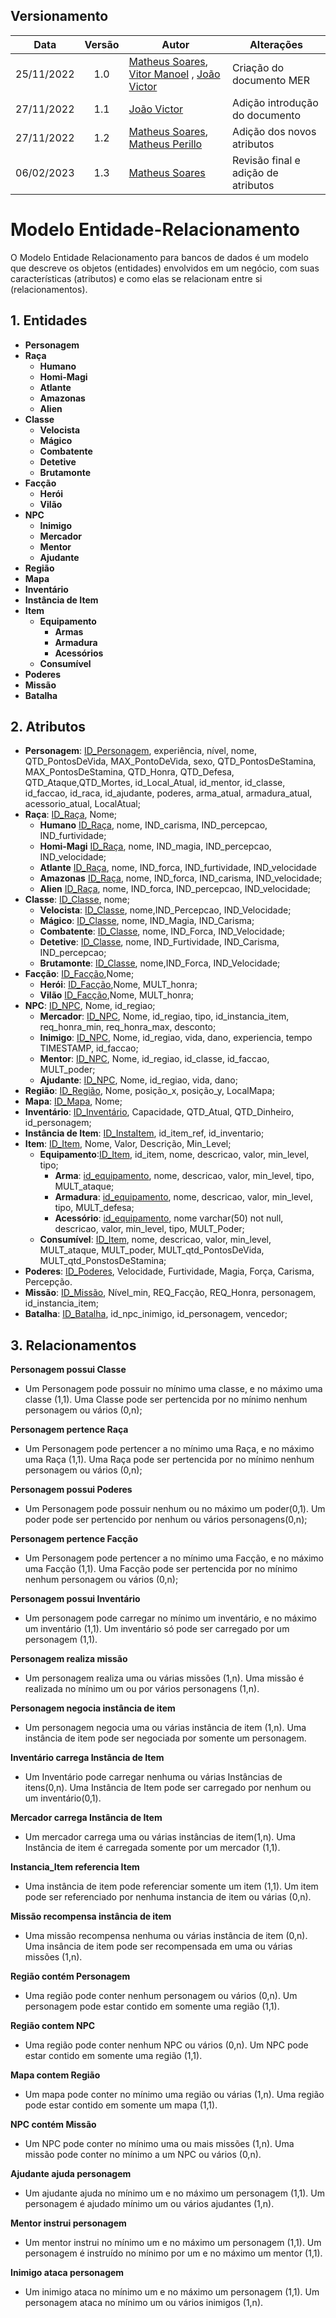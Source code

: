 
## Versionamento

|Data | Versão | Autor | Alterações | 
|:--:|:------:| ----------------------------------------- | -------- | 
|25/11/2022|  1.0   |  [Matheus Soares](https://github.com/MtsSrs), [Vitor Manoel](https://github.com/Vitormanoel17) , [João Victor](https://github.com/CorreiaJV)  | Criação do documento MER | 
|27/11/2022|  1.1   | [João Victor](https://github.com/CorreiaJV) | Adição introdução do documento | 
|27/11/2022|  1.2   | [Matheus Soares](https://github.com/MtsSrs), [Matheus Perillo](https://github.com/MatheusPerillo) | Adição dos novos atributos |
|06/02/2023|  1.3   | [Matheus Soares](https://github.com/MtsSrs) | Revisão final e adição de atributos |


# Modelo Entidade-Relacionamento

O Modelo Entidade Relacionamento para bancos de dados é um modelo que descreve os objetos (entidades) envolvidos em um negócio, com suas características (atributos) e como elas se relacionam entre si (relacionamentos).

## 1. Entidades
- **Personagem**
- **Raça**
    - **Humano**
    - **Homi-Magi**
    - **Atlante**
    - **Amazonas**
    - **Alien**
- **Classe**
    - **Velocista** 
    - **Mágico** 
    - **Combatente** 
    - **Detetive** 
    - **Brutamonte**
- **Facção**
    - **Herói**
    - **Vilão**
- **NPC**
    - **Inimigo**
    - **Mercador**
    - **Mentor**
    - **Ajudante**
- **Região**
- **Mapa**
- **Inventário**
- **Instância de Item**
- **Item**
    - **Equipamento**
        - **Armas**
        - **Armadura**
        - **Acessórios**
    - **Consumível**
- **Poderes**
- **Missão**
- **Batalha**

## 2. Atributos
- **Personagem**: <ins>ID_Personagem</ins>, experiência, nível, nome, QTD_PontosDeVida, MAX_PontoDeVida, sexo, QTD_PontosDeStamina, MAX_PontosDeStamina, QTD_Honra, QTD_Defesa, QTD_Ataque,QTD_Mortes, id_Local_Atual, id_mentor, id_classe, id_faccao, id_raca, id_ajudante, poderes, arma_atual, armadura_atual, acessorio_atual, LocalAtual;
- **Raça**: <ins>ID_Raça</ins>, Nome;
    - **Humano**
    <ins>ID_Raça</ins>, nome, IND_carisma, IND_percepcao, IND_furtividade;
    - **Homi-Magi**
    <ins>ID_Raça</ins>, nome, IND_magia, IND_percepcao, IND_velocidade;
    - **Atlante**
    <ins>ID_Raça</ins>, nome, IND_forca, IND_furtividade, IND_velocidade
    - **Amazonas** 
    <ins>ID_Raça</ins>, nome, IND_forca, IND_carisma, IND_velocidade;
    - **Alien**
    <ins>ID_Raça</ins>, nome, IND_forca, IND_percepcao, IND_velocidade;
- **Classe**: 
    <ins>ID_Classe</ins>, nome;
    - **Velocista**:
    <ins>ID_Classe</ins>, nome,IND_Percepcao, IND_Velocidade;
    - **Mágico**: 
    <ins>ID_Classe</ins>, nome, IND_Magia, IND_Carisma;
    - **Combatente**:
    <ins>ID_Classe</ins>, nome, IND_Forca, IND_Velocidade;
    - **Detetive**:
    <ins>ID_Classe</ins>, nome, IND_Furtividade, IND_Carisma, IND_percepcao;
    - **Brutamonte**:
    <ins>ID_Classe</ins>, nome,IND_Forca, IND_Velocidade;
- **Facção**: <ins>ID_Facção</ins>,Nome;
    - **Herói**:
    <ins>ID_Facção</ins>,Nome, MULT_honra;
    - **Vilão**
    <ins>ID_Facção</ins>,Nome, MULT_honra;
- **NPC**: <ins>ID_NPC</ins>, Nome, id_regiao;
    - **Mercador**:
    <ins>ID_NPC</ins>, Nome, id_regiao, tipo, id_instancia_item, req_honra_min, req_honra_max, desconto;
    - **Inimigo**:
    <ins>ID_NPC</ins>, Nome, id_regiao, vida, dano, experiencia, tempo TIMESTAMP, id_faccao;
    - **Mentor**:
    <ins>ID_NPC</ins>, Nome, id_regiao, id_classe, id_faccao, MULT_poder;
    - **Ajudante**:
    <ins>ID_NPC</ins>, Nome, id_regiao, vida, dano;
- **Região**: <ins>ID_Região</ins>, Nome, posição_x, posição_y, LocalMapa;
- **Mapa**: <ins>ID_Mapa</ins>, Nome;
- **Inventário**: <ins>ID_Inventário</ins>, Capacidade, QTD_Atual, QTD_Dinheiro, id_personagem;
- **Instância de Item**: <ins>ID_InstaItem</ins>, id_item_ref, id_inventario;
- **Item**: <ins>ID_Item</ins>, Nome, Valor, Descrição, Min_Level;
    - **Equipamento**:<ins>ID_Item</ins>, id_item, nome, descricao, valor, min_level, tipo;
        - **Arma**: <ins>id_equipamento</ins>, nome, descricao, valor, min_level, tipo, MULT_ataque;
        - **Armadura**: <ins>id_equipamento</ins>, nome, descricao, valor, min_level, tipo, MULT_defesa;
        - **Acessório**: <ins>id_equipamento</ins>, nome varchar(50) not null, descricao, valor, min_level, tipo, MULT_Poder;
    - **Consumível**: <ins>ID_Item</ins>, nome, descricao, valor, min_level, MULT_ataque, MULT_poder, MULT_qtd_PontosDeVida, MULT_qtd_PonstosDeStamina;
- **Poderes**: <ins>ID_Poderes</ins>, Velocidade, Furtividade, Magia, Força, Carisma, Percepção.
- **Missão**: <ins>ID_Missão</ins>, Nível_min, REQ_Facção, REQ_Honra, personagem, id_instancia_item;
- **Batalha**: <ins>ID_Batalha</ins>, id_npc_inimigo, id_personagem, vencedor;
## 3. Relacionamentos

**Personagem possui Classe**
- Um Personagem pode possuir no mínimo uma classe, e no máximo uma classe (1,1). Uma Classe pode ser pertencida por  no mínimo nenhum personagem ou vários (0,n);

**Personagem pertence Raça**
- Um Personagem pode pertencer a no mínimo uma Raça, e no máximo uma Raça (1,1). Uma Raça pode ser pertencida por  no mínimo nenhum personagem ou vários (0,n);

**Personagem possui Poderes**
- Um Personagem pode possuir nenhum ou no máximo um poder(0,1). Um poder pode ser pertencido por nenhum ou vários personagens(0,n);

**Personagem pertence Facção**
- Um Personagem pode pertencer a no mínimo uma Facção, e no máximo uma Facção (1,1). Uma Facção pode ser pertencida por  no mínimo nenhum personagem ou vários (0,n);

**Personagem possui Inventário**

- Um personagem pode carregar no mínimo um inventário, e no máximo um inventário (1,1). Um inventário só pode ser carregado por um personagem (1,1).

**Personagem realiza missão**

- Um personagem realiza uma ou várias missões (1,n). Uma missão é realizada no mínimo um ou por vários personagens (1,n).

**Personagem negocia instância de item**

- Um personagem negocia uma ou várias instância de item (1,n). Uma instância de item pode ser negociada por somente um personagem.

**Inventário carrega Instância de Item**
- Um Inventário pode carregar nenhuma ou várias Instâncias de itens(0,n). Uma Instância de Item pode ser carregado por nenhum ou um inventário(0,1). 

**Mercador carrega Instância de Item**
- Um mercador carrega uma ou várias instâncias de item(1,n). Uma Instância de item é carregada somente por um mercador (1,1).

**Instancia_Item referencia Item**

- Uma instância de item pode referenciar somente um item (1,1). Um item pode ser referenciado por nenhuma instancia de item ou várias (0,n).

**Missão recompensa instância de item**

- Uma missão recompensa nenhuma ou várias instância de item (0,n). Uma insância de item pode ser recompensada em uma ou várias missões (1,n).

**Região contém Personagem**

- Uma região pode conter nenhum personagem ou vários (0,n). Um personagem pode estar contido em somente uma região (1,1).

**Região contem NPC**

- Uma região pode conter nenhum NPC ou vários (0,n). Um NPC pode estar contido em somente uma região (1,1).

**Mapa contem Região**

- Um mapa pode conter no mínimo uma região ou várias (1,n). Uma região pode estar contido em somente um mapa (1,1).

**NPC contém Missão**

- Um NPC pode conter no mínimo uma ou mais missões (1,n). Uma missão pode conter no mínimo a um NPC ou vários (0,n).

**Ajudante ajuda personagem**

- Um ajudante ajuda no mínimo um e no máximo um personagem (1,1). Um personagem é ajudado mínimo um ou vários ajudantes (1,n).

**Mentor instrui personagem**

- Um mentor instrui no mínimo um e no máximo um personagem (1,1). Um personagem é instruído no mínimo por um e no máximo um mentor (1,1).

**Inimigo ataca personagem**

- Um inimigo ataca no mínimo um e no máximo um personagem (1,1). Um personagem ataca no mínimo um ou vários inimigos (1,n).
